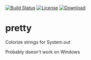 [![Build Status](https://travis-ci.org/davepmiller/pretty.svg?branch=master)](https://travis-ci.org/davepmiller/pretty)
[![License](https://img.shields.io/badge/license-%20MIT-blue.svg)](../master/LICENSE)
[![Download](https://api.bintray.com/packages/davepmiller/laser/pretty/images/download.svg)](https://bintray.com/davepmiller/laser/pretty/_latestVersion)

# pretty
Colorize strings for System.out

Probably doesn't work on Windows
